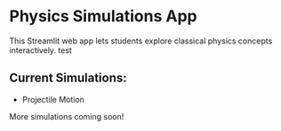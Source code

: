 # Physics Simulations App

This Streamlit web app lets students explore classical physics concepts interactively.  test

## Current Simulations:
- Projectile Motion

More simulations coming soon!

